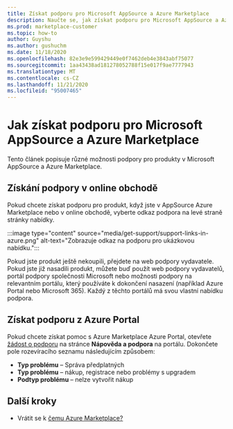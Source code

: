 ```yaml
---
title: Získat podporu pro Microsoft AppSource a Azure Marketplace
description: Naučte se, jak získat podporu pro Microsoft AppSource a Azure Marketplace.
ms.prod: marketplace-customer
ms.topic: how-to
author: Guyshu
ms.author: gushuchm
ms.date: 11/18/2020
ms.openlocfilehash: 82e3e9e599429449e0f7462deb4e3843abf75077
ms.sourcegitcommit: 1aa43438ad181278052788f15e017f9ae7777943
ms.translationtype: MT
ms.contentlocale: cs-CZ
ms.lasthandoff: 11/21/2020
ms.locfileid: "95007465"
---
```

# <a name="how-to-get-support-for-microsoft-appsource-and-azure-marketplace"></a>Jak získat podporu pro Microsoft AppSource a Azure Marketplace

Tento článek popisuje různé možnosti podpory pro produkty v Microsoft AppSource a Azure Marketplace. 

## <a name="get-support-in-an-online-store"></a>Získání podpory v online obchodě

Pokud chcete získat podporu pro produkt, když jste v AppSource Azure Marketplace nebo v online obchodě, vyberte odkaz podpora na levé straně stránky nabídky. 

:::image type="content" source="media/get-support/support-links-in-azure.png" alt-text="Zobrazuje odkaz na podporu pro ukázkovou nabídku.":::

Pokud jste produkt ještě nekoupili, přejdete na web podpory vydavatele. Pokud jste již nasadili produkt, můžete buď použít web podpory vydavatelů, portál podpory společnosti Microsoft nebo možnosti podpory na relevantním portálu, který používáte k dokončení nasazení (například Azure Portal nebo Microsoft 365). Každý z těchto portálů má svou vlastní nabídku podpora.

## <a name="get-support-from-the-azure-portal"></a>Získat podporu z Azure Portal

Pokud chcete získat pomoc s Azure Marketplace Azure Portal, otevřete [žádost o podporu](https://portal.azure.com/#blade/Microsoft_Azure_Support/HelpAndSupportBlade/newsupportrequest) na stránce **Nápověda a podpora** na portálu. Dokončete pole rozevíracího seznamu následujícím způsobem:

- **Typ problému** – Správa předplatných
- **Typ problému** – nákup, registrace nebo problémy s upgradem
- **Podtyp problému** – nelze vytvořit nákup

## <a name="next-steps"></a>Další kroky

- Vrátit se k [čemu Azure Marketplace?](azure-marketplace-overview.md)
